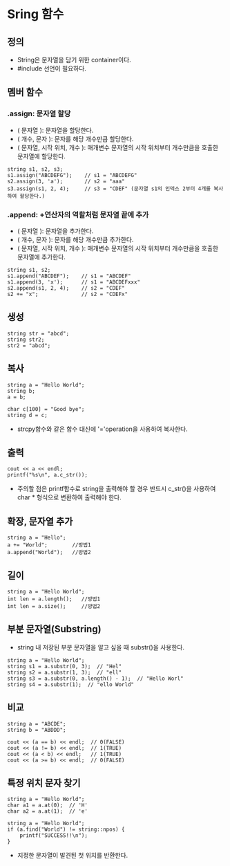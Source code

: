 # Sring 함수

## 정의
- String은 문자열을 담기 위한 container이다.
- #include<string> 선언이 필요하다.

## 멤버 함수
### .assign: 문자열 할당
- ( 문자열 ): 문자열을 할당한다.
- ( 개수, 문자 ): 문자를 해당 개수만큼 할당한다.
- ( 문자열, 시작 위치, 개수 ): 매개변수 문자열의 시작 위치부터 개수만큼을 호출한 문자열에 할당한다.
~~~
string s1, s2, s3;
s1.assign("ABCDEFG");    // s1 = "ABCDEFG"
s2.assign(3, 'a');       // s2 = "aaa"
s3.assign(s1, 2, 4);     // s3 = "CDEF" (문자열 s1의 인덱스 2부터 4개를 복사하여 할당한다.)
~~~

### .append: +연산자의 역할처럼 문자열 끝에 추가
- ( 문자열 ): 문자열을 추가한다.
- ( 개수, 문자 ): 문자를 해당 개수만큼 추가한다.
- ( 문자열, 시작 위치, 개수 ): 매개변수 문자열의 시작 위치부터 개수만큼을 호출한 문자열에 추가한다.
~~~
string s1, s2;
s1.append("ABCDEF");    // s1 = "ABCDEF"
s1.append(3, 'x');      // s1 = "ABCDEFxxx"
s2.append(s1, 2, 4);    // s2 = "CDEF"
s2 += "x";              // s2 = "CDEFx"
~~~

## 생성
<pre><code>string str = "abcd";
string str2;
str2 = "abcd";
</code></pre>

## 복사
<pre><code>string a = "Hello World";
string b;
a = b;

char c[100] = "Good bye";
string d = c;
</code></pre>
- strcpy함수와 같은 함수 대신에 '='operation을 사용하여 복사한다.

## 출력
<pre><code>cout << a << endl;
printf("%s\n", a.c_str());
</code></pre>
- 주의할 점은 printf함수로 string을 출력해야 할 경우 반드시 c_str()을 사용하여 char * 형식으로 변환하여 출력해야 한다.

## 확장, 문자열 추가
<pre><code>string a = "Hello";
a += "World";        //방법1
a.append("World");   //방법2
</code></pre>

## 길이
<pre><code>string a = "Hello World";
int len = a.length();   //방법1
int len = a.size();     //방법2
</code></pre>

## 부분 문자열(Substring)
-  string 내 저장된 부분 문자열을 알고 싶을 때 substr()을 사용한다.
<pre><code>string a = "Hello World";
string s1 = a.substr(0, 3);  // "Hel"
string s2 = a.substr(1, 3);  // "ell"
string s3 = a.substr(0, a.length() - 1);  // "Hello Worl"
string s4 = a.substr(1);  // "ello World"
</code></pre>

## 비교
<pre><code>string a = "ABCDE";
string b = "ABDDD";

cout << (a == b) << endl;  // 0(FALSE)
cout << (a != b) << endl;  // 1(TRUE)
cout << (a < b) << endl;   // 1(TRUE)
cout << (a >= b) << endl;  // 0(FALSE)
</code></pre>

## 특정 위치 문자 찾기
<pre><code>string a = "Hello World";
char a1 = a.at(0);  // 'H'
char a2 = a.at(1);  // 'e'
</code></pre>
<pre><code>string a = "Hello World";
if (a.find("World") != string::npos) {
	printf("SUCCESS!!\n");
}
</code></pre>
- 지정한 문자열이 발견된 첫 위치를 반환한다.
